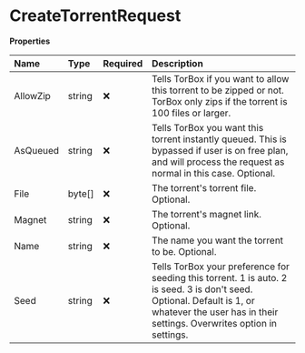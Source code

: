 # CreateTorrentRequest

**Properties**

| Name     | Type   | Required | Description                                                                                                                                                                                      |
| :------- | :----- | :------- | :----------------------------------------------------------------------------------------------------------------------------------------------------------------------------------------------- |
| AllowZip | string | ❌       | Tells TorBox if you want to allow this torrent to be zipped or not. TorBox only zips if the torrent is 100 files or larger.                                                                      |
| AsQueued | string | ❌       | Tells TorBox you want this torrent instantly queued. This is bypassed if user is on free plan, and will process the request as normal in this case. Optional.                                    |
| File     | byte[] | ❌       | The torrent's torrent file. Optional.                                                                                                                                                            |
| Magnet   | string | ❌       | The torrent's magnet link. Optional.                                                                                                                                                             |
| Name     | string | ❌       | The name you want the torrent to be. Optional.                                                                                                                                                   |
| Seed     | string | ❌       | Tells TorBox your preference for seeding this torrent. 1 is auto. 2 is seed. 3 is don't seed. Optional. Default is 1, or whatever the user has in their settings. Overwrites option in settings. |
